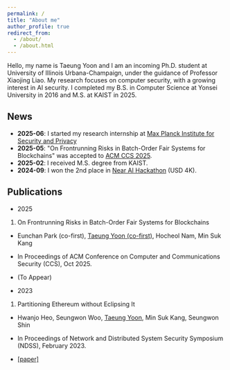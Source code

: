 ```yaml
---
permalink: /
title: "About me"
author_profile: true
redirect_from: 
  - /about/
  - /about.html
---
```


Hello, my name is Taeung Yoon and I am an incoming Ph.D. student at University of Illinois Urbana-Champaign, under the guidance of Professor Xiaojing Liao. My research focuses on computer security, with a growing interest in AI security. I completed my B.S. in Computer Science at Yonsei University in 2016 and M.S. at KAIST in 2025.

News
------
- **2025-06**: I started my research internship at [Max Planck Institute for Security and Privacy](https://www.mpi-sp.org/)
- **2025-05**: "On Frontrunning Risks in Batch-Order Fair Systems for Blockchains" was accepted to [ACM CCS 2025](https://www.sigsac.org/ccs/CCS2025/). 
- **2025-02**: I received M.S. degree from KAIST.
- **2024-09**: I won the 2nd place in [Near AI Hackathon](https://x.com/nearhorizon/status/1833458059399561627) (USD 4K).

Publications
------
- 2025

1. On Frontrunning Risks in Batch-Order Fair Systems for Blockchains

- Eunchan Park (co-first), <u>Taeung Yoon (co-first)</u>, Hocheol Nam, Min Suk Kang

- In Proceedings of ACM Conference on Computer and Communications Security (CCS), Oct 2025.

- (To Appear)

- 2023

1. Partitioning Ethereum without Eclipsing It

- Hwanjo Heo, Seungwon Woo, <u>Taeung Yoon</u>, Min Suk Kang, Seungwon Shin

- In Proceedings of Network and Distributed System Security Symposium (NDSS), February 2023. 

- [[paper]](https://www.ndss-symposium.org/wp-content/uploads/2023/02/ndss2023_f465_paper.pdf)

<!-- Create content & metadata
------
For site content, there is one markdown file for each type of content, which are stored in directories like _publications, _talks, _posts, _teaching, or _pages. For example, each talk is a markdown file in the [_talks directory](https://github.com/academicpages/academicpages.github.io/tree/master/_talks). At the top of each markdown file is structured data in YAML about the talk, which the theme will parse to do lots of cool stuff. The same structured data about a talk is used to generate the list of talks on the [Talks page](https://academicpages.github.io/talks), each [individual page](https://academicpages.github.io/talks/2012-03-01-talk-1) for specific talks, the talks section for the [CV page](https://academicpages.github.io/cv), and the [map of places you've given a talk](https://academicpages.github.io/talkmap.html) (if you run this [python file](https://github.com/academicpages/academicpages.github.io/blob/master/talkmap.py) or [Jupyter notebook](https://github.com/academicpages/academicpages.github.io/blob/master/talkmap.ipynb), which creates the HTML for the map based on the contents of the _talks directory). -->

<!-- **Markdown generator**

The repository includes [a set of Jupyter notebooks](https://github.com/academicpages/academicpages.github.io/tree/master/markdown_generator
) that converts a CSV containing structured data about talks or presentations into individual markdown files that will be properly formatted for the Academic Pages template. The sample CSVs in that directory are the ones I used to create my own personal website at stuartgeiger.com. My usual workflow is that I keep a spreadsheet of my publications and talks, then run the code in these notebooks to generate the markdown files, then commit and push them to the GitHub repository.

How to edit your site's GitHub repository
------
Many people use a git client to create files on their local computer and then push them to GitHub's servers. If you are not familiar with git, you can directly edit these configuration and markdown files directly in the github.com interface. Navigate to a file (like [this one](https://github.com/academicpages/academicpages.github.io/blob/master/_talks/2012-03-01-talk-1.md) and click the pencil icon in the top right of the content preview (to the right of the "Raw | Blame | History" buttons). You can delete a file by clicking the trashcan icon to the right of the pencil icon. You can also create new files or upload files by navigating to a directory and clicking the "Create new file" or "Upload files" buttons. 

Example: editing a markdown file for a talk
![Editing a markdown file for a talk](/images/editing-talk.png)

For more info
------
More info about configuring Academic Pages can be found in [the guide](https://academicpages.github.io/markdown/), the [growing wiki](https://github.com/academicpages/academicpages.github.io/wiki), and you can always [ask a question on GitHub](https://github.com/academicpages/academicpages.github.io/discussions). The [guides for the Minimal Mistakes theme](https://mmistakes.github.io/minimal-mistakes/docs/configuration/) (which this theme was forked from) might also be helpful. -->
